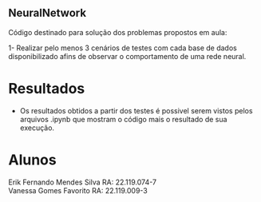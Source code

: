 ## NeuralNetwork

Código destinado para solução dos problemas propostos em aula:

1- Realizar pelo menos 3 cenários de testes com cada base de dados disponibilizado afins de observar o comportamento de uma rede neural.

# Resultados

- Os resultados obtidos a partir dos testes é possivel serem vistos pelos arquivos .ipynb que mostram o código mais o resultado de sua execução.

# Alunos

Erik Fernando Mendes Silva RA: 22.119.074-7                                            
Vanessa Gomes Favorito RA: 22.119.009-3
